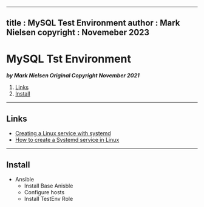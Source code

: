 
---
title : MySQL Test Environment
author : Mark Nielsen
copyright : Novemeber 2023
---


MySQL Tst Environment
==============================

_**by Mark Nielsen
Original Copyright November 2021**_

1. [Links](#links)
3. [Install](#install)

* * *
<a name=links></a>Links
-----
* [Creating a Linux service with systemd](https://medium.com/@benmorel/creating-a-linux-service-with-systemd-611b5c8b91d6)
* [How to create a Systemd service in Linux](https://www.shubhamdipt.com/blog/how-to-create-a-systemd-service-in-linux/)

* * *
<a name=install></a>Install
-----

* Ansible
    * Install Base Anisble
    * Configure hosts
    * Install TestEnv Role
